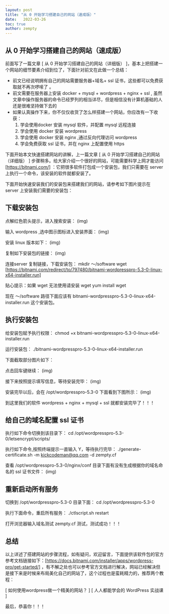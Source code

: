 ```yaml
---
layout: post
title: "从 0 开始学习搭建自己的网站（速成版）"
date:   2022-03-26
toc: true 
author: zempty
---
```

## 从 0 开始学习搭建自己的网站（速成版）

前面写了一篇文章 [ 从 0 开始学习搭建自己的网站（详细版） ]，基本上把搭建一个网站的细节要素介绍到位了，下面针对前文在此做一个总结：

- 前文已经说明拥有自己的网站需要服务器+域名+ ssl 证书，这些都可以免费获取就不再次啰嗦了 。
- 前文需要在服务器上安装 docker + mysql + wordpress + nginx + ssl , 虽然文章中操作服务器的命令已经罗列的相当详尽，但是相信没有计算机基础的人还是很难坚持做下去的
- 如果认真操作下来，你不仅仅收货了怎么样搭建一个网站，你应改有一下收获：
	1. 学会使用docker 安装 mysql 软件，并配置 mysql 远程连接 
	2. 学会使用 docker 安装 wordpress  
	3. 学会使用 docker 安装 nginx ,通过反向代理访问 wordpress
	4. 学会免费获取 ssl 证书，并在 nginx 上配置使用 https

下面开始本文快速搭建网站的讲解，上一篇文章  [ 从 0 开始学习搭建自己的网站（详细版） ] 步骤稍多。给大家介绍一个很好的网站，可能需要科学上网才能访问 [https://bitnami.com/] ：它把很多软件打包成一个安装包，我们只需要在 server 上执行一个命令，该安装的软件就都安装了。

下面开始快速安装我们的安装包来搭建我们的网站，请参考如下图片提示在 server 上安装我们需要的安装包：

## 下载安装包

点解红色箭头提示，进入搜索安装：
(img)

输入 wordpress ,选中图示图标进入安装界面：
(img)

安装 linux 版本如下：
(img)

复制如下安装包的链接：
(img)


连接server 复制链接，下载安装包：
mkdir ～/software
wget [https://bitnami.com/redirect/to/797480/bitnami-wordpresspro-5.3-0-linux-x64-installer.run]

贴心提示：如果 wget 无法使用请安装 wget
yum install wget

现在 ～/software 路径下面应该有 bitnami-wordpresspro-5.3-0-linux-x64-installer.run 这个安装包。

## 执行安装包

给安装包赋予执行权限：
chmod +x bitnami-wordpresspro-5.3-0-linux-x64-installer.run

运行安装包：
./bitnami-wordpresspro-5.3-0-linux-x64-installer.run

下面截取部分图片如下：

点击回车键继续：
(img)

接下来按照提示填写信息，等待安装完毕：
(img)

安装完毕以后，会在 /opt/wordpresspro-5.3-0 下面看到下图所示：
(img)

到这里我们的软件 wordpress + nginx + mysql + ssl 就都安装完毕了！！！

## 给自己的域名配置 ssl 证书

执行如下命令切换到该目录下：
cd /opt/wordpresspro-5.3-0/letsencrypt/scripts/

执行如下命令,按照终端提示一直输入 Y，等待执行完毕：
./generate-certificate.sh -m kickcodeman@qq.com -d zempty.cf

查看 /opt/wordpresspro-5.3-0/nginx/conf 目录下面有没有生成根据你的域名命名的 ssl 证书文件：
(img)

## 重新启动所有服务

切换到 /opt/wordpresspro-5.3-0 目录下面：
cd /opt/wordpresspro-5.3-0

执行下面命令，重启所有服务：
./ctlscript.sh restart 

打开浏览器输入域名测试 zempty.cf  测试，测试成功！！！

## 总结

以上详述了搭建网站的步骤流程，如有疑问，欢迎留言，下面提供该软件包的官方参考文档链接如下：[https://docs.bitnami.com/installer/apps/wordpress-pro/get-started/] ，有不解之处也可以参考官方文档进行解决，网站已经解决但是接下来是时候来布局美化自己的网站了，这个过程也是蛮耗精力的，推荐两个教程：

[ 如何使用wordpress做一个精美的网站？ ]
[ 人人都能学会的 WordPress 实战课 ]

最后，恭喜你！！！
